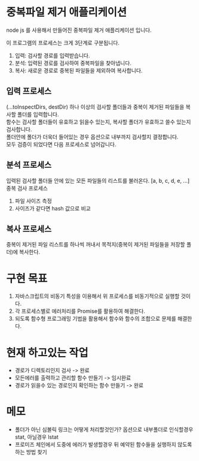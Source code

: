 # 중복파일 제거 애플리케이션

node js 를 사용해서 만들어진 중복파일 제거 애플리케이션 입니다.

이 프로그램의 프로세스는 크게 3단계로 구분됩니다.

1. 입력: 검사할 경로를 입력받습니다.
2. 분석: 입력된 경로를 검사하여 중복파일을 찾아냅니다.
3. 복사: 새로운 경로로 중복된 파일들을 제외하여 복사합니다.

## 입력 프로세스

(...toInspectDirs, destDir)
하나 이상의 검사할 폴더들과 중복이 제거된 파일들을 복사할 폴더를 입력합니다.  
함수는 검사할 폴더들이 유효하고 읽을수 있는지, 복사할 폴더가 유효하고 쓸수 있는지 검사합니다.  
폴더안에 폴더가 더욱더 들어있는 경우 옵션으로 내부까지 검사할지 결정합니다.  
모두 검증이 되었다면 다음 프로세스로 넘어갑니다.

## 분석 프로세스

입력된 검사할 폴더들 안에 있는 모든 파일들의 리스트를 불러온다.
[a, b, c, d, e, ...]
중복 검사 프로세스

1. 파일 사이즈 측정
2. 사이즈가 같다면 hash 값으로 비교

## 복사 프로세스

중복이 제거된 파일 리스트를 하나씩 꺼내서 목적지(중복이 제거된 파일들을 저장할 폴더)에 복사한다.

# 구현 목표

1. 자바스크립트의 비동기 특성을 이용해서 위 프로세스를 비동기적으로 실행할 것이다.
2. 각 프로세스별로 에러처리를 Promise를 활용하여 해결한다.
3. 되도록 함수형 프로그래밍 기법을 활용해서 함수와 함수의 조합으로 문제를 해결한다.

# 현재 하고있는 작업

- 경로가 디렉토리인지 검사 -> 완료
- 모든에러를 출력하고 관리할 함수 만들기 -> 임시완료
- 경로가 읽을수 있는 경로인지 확인하는 함수 만들기 -> 완료

# 메모

- 폴더가 아닌 심볼릭 링크는 어떻게 처리할것인가?
  옵션으로 내부폴더로 인식할경우 stat, 아닐경우 lstat
- 프로미즈 체인에서 도중에 에러가 발생할경우 뒤 예약된 함수들을 실행하지 않도록 하는 방법 찾기
